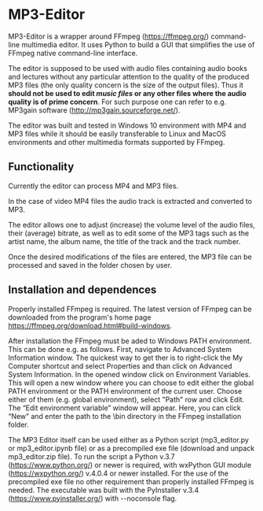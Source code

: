 # MP3-Editor
MP3-Editor is a wrapper around FFmpeg (https://ffmpeg.org/) command-line multimedia editor. It uses Python to build a GUI that simplifies the use of FFmpeg native command-line interface.

The editor is supposed to be used with audio files containing audio books and lectures without any particular attention to the quality of the produced MP3 files (the only quality concern is the size of the output files). Thus it **should not be used to edit _music files_ or any other files where the audio quality is of prime concern**. For such purpose one can refer to e.g. MP3gain software (http://mp3gain.sourceforge.net/).

The editor was built and tested in Windows 10 environment with MP4 and MP3 files while it should be easily transferable to Linux and MacOS environments and other multimedia formats supported by FFmpeg.

## Functionality
Currently the editor can process MP4 and MP3 files.

In the case of video MP4 files the audio track is extracted and converted to MP3.

The editor allows one to adjust (increase) the volume level of the audio files, their (average) bitrate, as well as to edit some of the MP3 tags such as the artist name, the album name, the title of the track and the track number.

Once the desired modifications of the files are entered, the MP3 file can be processed and saved in the folder chosen by user.

## Installation and dependences
Properly installed FFmpeg is required. The latest version of FFmpeg can be downloaded from the program's home page https://ffmpeg.org/download.html#build-windows.

After installation the FFmpeg must be aded to Windows PATH environment. This can be done e.g. as follows. First, navigate to Advanced System Information window. The quickest way to get ther is to right-click the My Computer shortcut and select Properties and than click on Advanced System Information. In the opened window click on Environment Variables. This will open a new window where you can choose to edit either the global PATH environment or the PATH environment of the current user. Choose either of them (e.g. global environment), select "Path" row and click Edit. The “Edit environment variable” window will appear. Here, you can click “New” and enter the path to the \bin directory in the FFmpeg installation folder.

The MP3 Editor itself can be used either as a Python script (mp3_editor.py or mp3_editor.ipynb file) or as a precompiled exe file (download and unpack mp3_editor.zip file). To run the script a Python v.3.7 (https://www.python.org/) or newer is required, with wxPython GUI module (https://wxpython.org/) v.4.0.4 or newer installed. For the use of the precompiled exe file no other requirement than properly installed FFmpeg is needed. The executable was built with the PyInstaller v.3.4 (https://www.pyinstaller.org/) with --noconsole flag.
